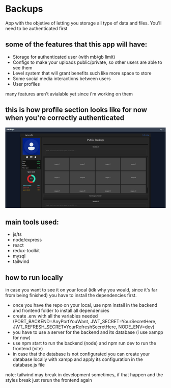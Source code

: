 # Backups
App with the objetive of letting you storage all type of data and files. You'll need to be authenticated first

## some of the features that this app will have:

* Storage for authenticated user (with mb/gb limit)
* Configs to make your uploads public/private, so other users are able to see them
* Level system that will grant benefits such like more space to store
* Some social media interactions between users
* User profiles

many features aren't avialable yet since i'm working on them

## this is how profile section looks like for now when you're correctly authenticated
![Showcase](Profile_Showcase.png)

## main tools used:

* js/ts
* node/express
* react
* redux-toolkit
* mysql
* tailwind

## how to run locally

in case you want to see it on your local (idk why you would, since it's far from being finished) you have to install the dependencies first.

* once you have the repo on your local, use npm install in the backend and frontend folder to install all dependencies
* create .env with all the variables needed (PORT_BACKEND=AnyPortYouWant, JWT_SECRET=YourSecretHere, JWT_REFRESH_SECRET=YourRefreshSecretHere, NODE_ENV=dev)
* you have to use a server for the backend and its database (i use xampp for now)
* use npm start to run the backend (node) and npm run dev to run the frontend (vite)
* in case that the database is not configurated you can create your database locally with xampp and apply its configuration in the database.js file

note: tailwind may break in development sometimes, if that happen and the styles break just rerun the frontend again